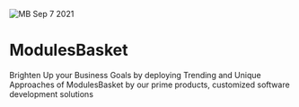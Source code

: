 ![MB Sep 7 2021](https://user-images.githubusercontent.com/90315251/132482649-161659e0-484a-4e37-b706-19127658dc87.jpg)
# ModulesBasket
Brighten Up your Business Goals by deploying Trending and Unique Approaches of ModulesBasket by our prime products, customized software development solutions
